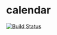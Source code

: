 # calendar
[![Build Status](https://travis-ci.org/redteneri/calendar.svg?branch=master)](https://travis-ci.org/redteneri/calendar)
